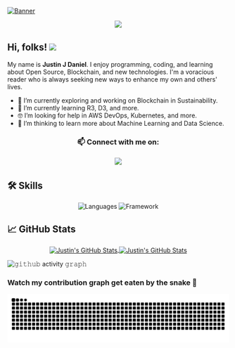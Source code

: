 [![Banner](https://user-images.githubusercontent.com/62233773/137176356-ed2a39e4-5cc6-48f5-9fc2-6e957ac01646.png 'Banner')](https://justinjdaniel.com)


<p align="center">
  <a href="https://justinjdaniel.com">
      <img src="https://readme-typing-svg.herokuapp.com/?lines=Web%20and%20Blockchain%20developer;Self-taught%20UI%2FUX%20Designer;Always%20learning%20new%20things&font=Fira%20Code&center=true&width=440&height=45&color=36BCF7&vCenter=true&size=22">
  </a>
</p>

<h2 align="left">
  Hi, folks!
  <img src="https://media.giphy.com/media/hvRJCLFzcasrR4ia7z/giphy.gif" width="28">
    <!-- <img src="https://komarev.com/ghpvc/?username=Justinjdaniel&label=Profile%20views&color=0e75b6&style=flat" alt="JustinJDaniel" /> -->
</h2>

My name is **Justin J Daniel**. I enjoy programming, coding, and learning about Open Source, Blockchain, and new technologies. I'm a voracious reader who is always seeking new ways to enhance my own and others' lives.

- 🔭 I’m currently exploring and working on Blockchain in Sustainability.
- 🌱 I’m currently learning R3, D3, and more.
- 🤓 I’m looking for help in AWS DevOps, Kubernetes, and more.
- 🤔 I’m thinking to learn more about Machine Learning and Data Science.
  <!-- - 💬 Ask me about ... -->
  <!-- - 😄 Pronouns: ... -->
  <!-- - ⚡ Fun fact: ... -->

<h3 align="center">
📫 Connect with me on:
<br/>
<br/>
<a title="Linkedin" alt="Linkedin" href="https://www.linkedin.com/in/justin-j-daniel" target="_blank"><img src="https://img.shields.io/badge/justn j daniel%20-%230077B5.svg?&style=for-the-badge&logo=linkedin&logoColor=white"/></a>
</h3>

## 🛠️ Skills

<p align="center">
<img alt="Languages" src="https://skillicons.dev/icons?i=js,ts,html,css,nodejs,solidity,markdown&perline=7"/>

<img alt="Framework" src="https://skillicons.dev/icons?i=react,next,express,mongodb,git,github,githubactions,tailwind,vercel,aws,azure,netlify,docker,kubernetes,postman,ipfs,jest,sass,figma,unity,svg,blender,photoshop,vite&perline=8"/>
</p>

## &#x1f4c8; GitHub Stats

<p align="center">
  <a href="https://github.com/Justinjdaniel">
    <img align="center" src="https://github-readme-stats.vercel.app/api?username=JustinJDaniel&show_icons=true&hide_border=true&line_height=27&count_private=true&include_all_commits=true&theme=github_dark" alt="Justin's GitHub Stats" />
  </a>
<a href="https://github.com/Justinjdaniel">
  <img align="center" src="https://github-readme-stats.vercel.app/api/top-langs/?username=JustinJDaniel&layout=compact&hide_border=true&theme=github_dark&hide=html,css,ejs&exclude_repo=learn-AR" alt="Justin's GitHub Stats" />
  </a>
</p>

![𝚐𝚒𝚝𝚑𝚞𝚋 activity 𝚐𝚛𝚊𝚙𝚑](https://github-readme-activity-graph.vercel.app/graph?username=JustinJDaniel&theme=react-dark&hide_border=true&area=true)

### Watch my contribution graph get eaten by the snake 🐍

<picture>
  <source media="(prefers-color-scheme: dark)" srcset="https://raw.githubusercontent.com/Justinjdaniel/JustinJDaniel/output/github-contribution-grid-snake-dark.svg">
  <source media="(prefers-color-scheme: light)" srcset="https://raw.githubusercontent.com/Justinjdaniel/JustinJDaniel/output/github-contribution-grid-snake.svg">
  <img alt="github contribution grid snake animation" src="https://raw.githubusercontent.com/Justinjdaniel/JustinJDaniel/output/github-contribution-grid-snake.svg">
</picture>

<!--
This is how a Badge is done
  <img alt="" src="https://img.shields.io/badge/<badge>-%23<badge-color>.svg?&style=for-the-badge&logo=<badge>&logoColor=<logo-color>" alt="Badge Name"/>
-->
